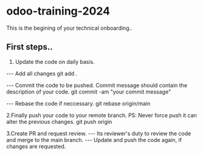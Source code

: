 # odoo-training-2024

This is the begining of your technical onboarding..

First steps..
--------------------
1. Update the code on daily basis.

--- Add all changes
     git add .

--- Commit the code to be pushed. Commit message should contain the description of your code.
    git commit -am "your commit message"

--- Rebase the code if neccessary.
    git rebase origin/main <Your branch name>
 
2.Finally push your code to your remote branch.
   PS: Never force push it can alter the previous changes.
   git push origin <Your branch name>

3.Create PR and request review.
--- Its reviewer's duty to review the code and merge to the main branch.
--- Update and push the code again, if changes are requested.

